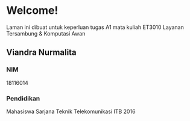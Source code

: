 # Welcome!

Laman ini dibuat untuk keperluan tugas A1 mata kuliah ET3010 Layanan Tersambung & Komputasi Awan


## Viandra Nurmalita

### NIM
18116014

### Pendidikan
Mahasiswa Sarjana Teknik Telekomunikasi ITB 2016
